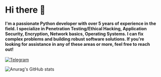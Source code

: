 # Hi there 👋

**I'm a passionate Python developer with over 5 years of experience in the field. I specialize in Penetration Testing/Ethical Hacking, Application Security, Encryption, Network basics, Operating Systems. I can fix complex problems and building robust software solutions. If you're looking for assistance in any of these areas or more, feel free to reach out!** <br><br>
[![Telegram](https://img.shields.io/badge/Telegram-2CA5E0?style=for-the-badge&logo=telegram&logoColor=white)](https://t.me/cankat)

![Anurag's GitHub stats](https://github-readme-stats.vercel.app/api?username=can-kat&show_icons=true&theme=dark)
